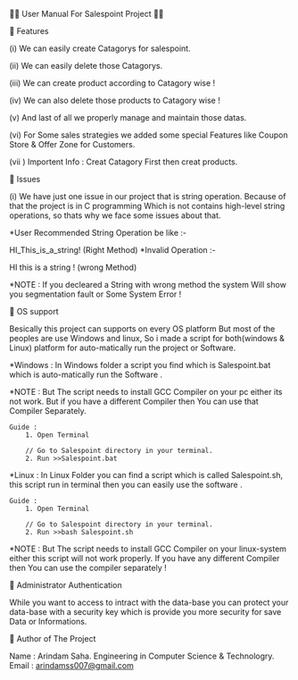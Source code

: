 🔰🔰 User Manual For Salespoint Project 🔰🔰
	
🔰 Features

(i) We can easily create Catagorys for salespoint.

(ii) We can easily delete those Catagorys.

(iii) We can create product according to Catagory wise !

(iv) We can also delete those products to Catagory wise !

(v) And last of all we properly manage and maintain those
datas.

(vi) For Some sales strategies we added some special Features
like Coupon Store & Offer Zone for Customers.
         
(vii ) Importent Info : Creat Catagory First then creat products.


🔰 Issues
		
(i) We have just one issue in our project that is string
operation. Because of that the project is in C programming
Which is not contains high-level string operations, so thats 
why we face some issues about that.
		
*User Recommended String Operation be like :-
	
HI_This_is_a_string! (Right Method)
*Invalid Operation :-

HI this is a string ! (wrong Method)

*NOTE : If you decleared a String with wrong method the system
Will show you segmentation fault or Some System Error !

	
🔰 OS support

Besically this project can supports on every OS platform
But most of the peoples are use Windows and linux, So i
made a script for both(windows & Linux) platform for auto-matically 
run the project or Software.

*Windows :
In Windows folder a script you find which is 
Salespoint.bat which is auto-matically run the
Software .

*NOTE : But The script needs to install GCC
Compiler on your pc either its not work. But if you have a different Compiler then
You can use that Compiler Separately.
              
	Guide : 
		1. Open Terminal
				
		// Go to Salespoint directory in your terminal.
		2. Run >>Salespoint.bat

*Linux :
In Linux Folder you can find a script which is called Salespoint.sh, this script run in terminal then you
can easily use the software .

	Guide : 
		1. Open Terminal
				
		// Go to Salespoint directory in your terminal.
		2. Run >>bash Salespoint.sh

 
*NOTE : But The script needs to install GCC
Compiler on your linux-system either
this script will not work properly.
If you have any different Compiler then
You can use the compiler separately !

🔰 Administrator Authentication

While you want to access to intract with the data-base
you can protect your data-base with a security key which
is provide you more security for save Data or Informations.

	

🔰 Author of The Project

Name : Arindam Saha.
Engineering in Computer Science & Technologry.
Email : arindamss007@gmail.com
<!---
arindamss007/arindamss007 is a ✨ special ✨ repository because its `README.md` (this file) appears on your GitHub profile.
You can click the Preview link to take a look at your changes.
--->
